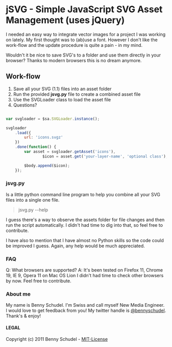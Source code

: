 # jSVG - Simple JavaScript SVG Asset Management (uses jQuery)

I needed an easy way to integrate vector images for a project I was working on lately. My first thought was to (ab)use a font. However I don't like the work-flow and the update procedure is quite a pain - in my mind.

Wouldn't it be nice to save SVG's to a folder and use them directly in your browser? Thanks to modern browsers this is no dream anymore.

## Work-flow

1. Save all your SVG (1.1) files into an asset folder
2. Run the provided **jsvg.py** file to create a combined asset file
3. Use the SVGLoader class to load the asset file
4. Questions?

```javascript

var svgloader = $sa.SVGLoader.instance();

svgloader
	.load({
		url: 'icons.svgz'
	})
	.done(function() {
		var asset = svgloader.getAsset('icons'),
				$icon = asset.get('your-layer-name', 'optional class');

		$body.append($icon);
	});

```

### jsvg.py
Is a little python command line program to help you combine all your SVG files into a single one file.

> jsvg.py --help

I guess there's a way to observe the assets folder for file changes and then run the script automatically. I didn't had time to dig into that, so feel free to contribute.

I have also to mention that I have almost no Python skills so the code could be improved I guess. Again, any help would be much appreciated.

### FAQ
Q: What browsers are supported?
A: It's been tested on Firefox 11, Chrome 19, IE 9, Opera 11 on Mac OS Lion
   I didn't had time to check other browsers by now. Feel free to contribute.

### About me
My name is Benny Schudel. I'm Swiss and call myself New Media Engineer.
I would love to get feedback from you! My twitter handle is [@bennyschudel](http://twitter.com/bennyschudel). Thank's & enjoy!

#### LEGAL
Copyright (c) 2011 Benny Schudel - [MIT-License](https://raw.github.com/bennyschudel/jsvg/master/LICENSE)